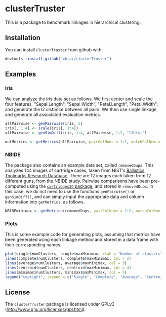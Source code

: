 
<!-- README.md is generated from README.Rmd. Please edit that file -->
clusterTruster
==============

This is a package to benchmark linkages in hierarchical clustering.

Installation
------------

You can install `clusterTruster` from github with:

``` r
devtools::install_github("xhtai/clusterTruster")
```

Examples
--------

### iris

We can analyze the iris data set as follows. We first center and scale the four features, "Sepal.Length", "Sepal.Width", "Petal.Length", "Petal.Width", and generate the l2 distance between all pairs. We then use single linkage, and generate all associated evaluation metrics.

``` r
allPairwise <- genPairwise(iris, 5)
iris[, 1:4] <- scale(iris[, 1:4])
allPairwise <- genSimDiff(iris, 1:4, allPairwise, 1:2, "l2dist")

outMetrics <- getMetrics(allPairwise, pairColNums = 1:2, matchColNum = 3, distSimCol = "l2dist", linkage = "single")
```

### NBIDE

The package also contains an example data set, called `removedDups`. This analyzes 144 images of cartridge cases, taken from NIST's [Ballistics Toolmarks Research Database](https://tsapps.nist.gov/NRBTD). There are 12 images each taken from 12 different guns, from the NBIDE study. Pairwise comparisons have been pre-computed using the [`cartridges3D` package](https://github.com/xhtai/cartridges3D), and stored in `removedDups`. In this case, we do not need to use the functions `genPairwise()` or `genSimDiff()`, and can simply input the appropriate data and column information into `getMetrics`, as follows.

``` r
NBIDEminimax <- getMetrics(removedDups, pairColNums = 1:2, matchColNum = "match", distSimCol = "corrMax", linkage = "minimax", dist = FALSE) 
```

### Plots

This is some example code for generating plots, assuming that metrics have been generated using each linkage method and stored in a data frame with their corresponding names.

``` r
plot(single$numClusters, single$maxMinimax, xlab = "Number of clusters", ylab = "Max minimax radius", main = "Max minimax radius", type = "l")
lines(complete$numClusters, complete$maxMinimax, col = 2)
lines(average$numClusters, average$maxMinimax, col = 3)
lines(centroid$numClusters, centroid$maxMinimax, col = 4)
lines(minimax$numClusters, minimax$maxMinimax, col = 5)
legend("topright", legend = c("Single", "Complete", "Average", "Centroid", "Minimax"), col = 1:5, lty = c(1, 1, 1, 1, 1))
```

License
-------

The `clusterTruster` package is licensed under GPLv3 (<http://www.gnu.org/licenses/gpl.html>).
